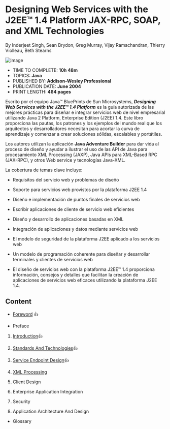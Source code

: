 # Designing Web Services with the J2EE™ 1.4 Platform JAX-RPC, SOAP, and XML Technologies

By Inderjeet Singh, Sean Brydon, Greg Murray, Vijay Ramachandran, Thierry Violleau, Beth Stearns

![image](https://github.com/adolfodelarosades/Java/assets/23094588/2bbb1115-1896-410c-b68e-c3fe5aae8f62)

* TIME TO COMPLETE: **10h 48m**
* TOPICS: **Java**
* PUBLISHED BY: **Addison-Wesley Professional**
* PUBLICATION DATE: **June 2004**
* PRINT LENGTH: **464 pages**

Escrito por el equipo Java™ BluePrints de Sun Microsystems, ***Designing Web Services with the J2EE™ 1.4 Platform*** es la guía autorizada de las mejores prácticas para diseñar e integrar servicios web de nivel empresarial utilizando Java 2 Platform, Enterprise Edition (J2EE) 1.4. Este libro proporciona las pautas, los patrones y los ejemplos del mundo real que los arquitectos y desarrolladores necesitan para acortar la curva de aprendizaje y comenzar a crear soluciones sólidas, escalables y portátiles.

Los autores utilizan la aplicación **Java Adventure Builder** para dar vida al proceso de diseño y ayudar a ilustrar el uso de las API de Java para procesamiento
XML Processing (JAXP), Java APIs para XML-Based RPC (JAX-RPC),  y otros Web service y tecnologías Java-XML.

La cobertura de temas clave incluye:

* Requisitos del servicio web y problemas de diseño

* Soporte para servicios web provistos por la plataforma J2EE 1.4

* Diseño e implementación de puntos finales de servicios web

* Escribir aplicaciones de cliente de servicio web eficientes

* Diseño y desarrollo de aplicaciones basadas en XML

* Integración de aplicaciones y datos mediante servicios web

* El modelo de seguridad de la plataforma J2EE aplicado a los servicios web

* Un modelo de programación coherente para diseñar y desarrollar terminales y clientes de servicios web

* El diseño de servicios web con la plataforma J2EE™ 1.4 proporciona información, consejos y detalles que facilitan la creación de aplicaciones de servicios web eficaces utilizando la plataforma J2EE 1.4.

## Content


* [Foreword](https://github.com/adolfodelarosades/Java/blob/master/temarios/093_Designing_Web_Services/00_Foreword.md) :+1:

* Preface

1. [Introduction](https://github.com/adolfodelarosades/Java/blob/master/temarios/093_Designing_Web_Services/01-Introduccion.md):+1:

2. [Standards And Technologies](https://github.com/adolfodelarosades/Java/blob/master/temarios/093_Designing_Web_Services/02-Standards-And-Technologies.md):+1:

3. [Service Endpoint Design](https://github.com/adolfodelarosades/Java/blob/master/temarios/093_Designing_Web_Services/03-Service-Endpoint-Design.md):+1:

4. [XML Processing](https://github.com/adolfodelarosades/Java/blob/master/temarios/093_Designing_Web_Services/04-XML%20Processing.md)

5. Client Design

6. Enterprise Application Integration

7. Security

8. Application Architecture And Design

* Glossary
